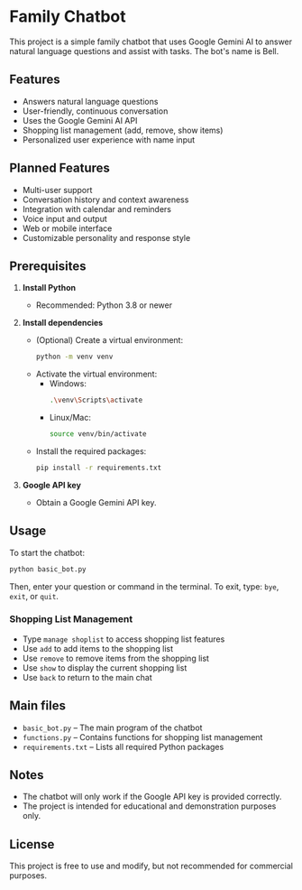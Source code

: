 # Family Chatbot

This project is a simple family chatbot that uses Google Gemini AI to answer natural language questions and assist with tasks. The bot's name is Bell.

## Features
- Answers natural language questions
- User-friendly, continuous conversation
- Uses the Google Gemini AI API
- Shopping list management (add, remove, show items)
- Personalized user experience with name input

## Planned Features
- Multi-user support
- Conversation history and context awareness
- Integration with calendar and reminders
- Voice input and output
- Web or mobile interface
- Customizable personality and response style

## Prerequisites

1. **Install Python**
   - Recommended: Python 3.8 or newer

2. **Install dependencies**
   - (Optional) Create a virtual environment:
     ```bash
     python -m venv venv
     ```
   - Activate the virtual environment:
     - Windows:
       ```bash
       .\venv\Scripts\activate
       ```
     - Linux/Mac:
       ```bash
       source venv/bin/activate
       ```
   - Install the required packages:
     ```bash
     pip install -r requirements.txt
     ```

3. **Google API key**
   - Obtain a Google Gemini API key.

## Usage

To start the chatbot:
```bash
python basic_bot.py
```

Then, enter your question or command in the terminal. To exit, type: `bye`, `exit`, or `quit`.

### Shopping List Management
- Type `manage shoplist` to access shopping list features
- Use `add` to add items to the shopping list
- Use `remove` to remove items from the shopping list
- Use `show` to display the current shopping list
- Use `back` to return to the main chat

## Main files
- `basic_bot.py` – The main program of the chatbot
- `functions.py` – Contains functions for shopping list management
- `requirements.txt` – Lists all required Python packages

## Notes
- The chatbot will only work if the Google API key is provided correctly.
- The project is intended for educational and demonstration purposes only.

## License
This project is free to use and modify, but not recommended for commercial purposes.
